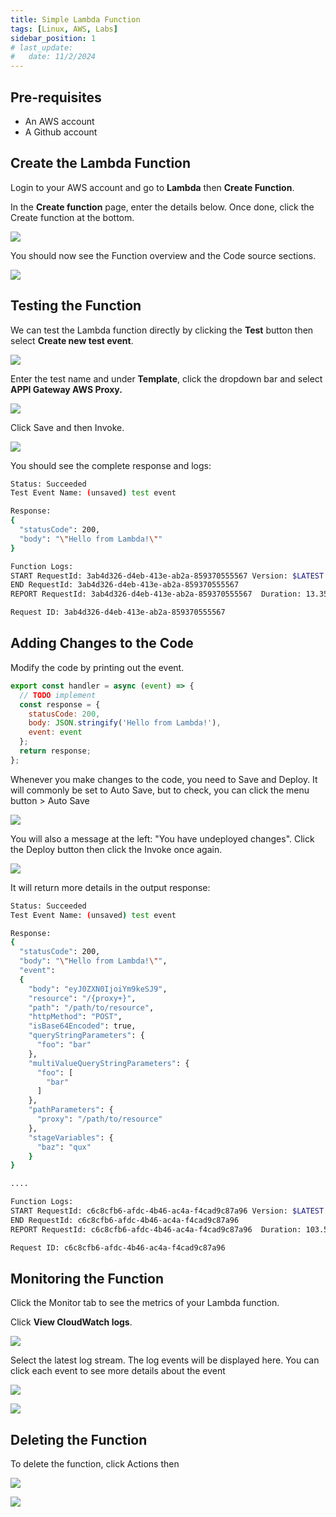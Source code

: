 ```yaml
---
title: Simple Lambda Function
tags: [Linux, AWS, Labs]
sidebar_position: 1
# last_update:
#   date: 11/2/2024
---
```



## Pre-requisites 

- An AWS account 
- A Github account 

## Create the Lambda Function 

Login to your AWS account and go to **Lambda** then **Create Function**.

In the **Create function** page, enter the details below. Once done, click the Create function at the bottom.

<div class='img-center'>

![](/img/docs/1102-aws-sample-lambda-function.png)

</div>

You should now see the Function overview and the Code source sections.

<div class='img-center'>

![](/img/docs/1102-aws-sample-lambda-function-done-creating.png)

</div>

## Testing the Function

We can test the Lambda function directly by clicking the **Test** button then select **Create new test event**.

<div class='img-center'>

![](/img/docs/1102-aws-sample-lambda-function-create-new-test-event.png)

</div>

Enter the test name and under **Template**, click the dropdown bar and select **APPI Gateway AWS Proxy.**

<div class='img-center'>

![](/img/docs/1102-aws-sample-lambda-function-select-test-template.png)

</div>

Click Save and then Invoke.

<div class='img-center'>

![](/img/docs/1102-aws-sample-lambda-function-save-test-and-invoke.png)

</div>

You should see the complete response and logs:

```bash
Status: Succeeded
Test Event Name: (unsaved) test event

Response:
{
  "statusCode": 200,
  "body": "\"Hello from Lambda!\""
}

Function Logs:
START RequestId: 3ab4d326-d4eb-413e-ab2a-859370555567 Version: $LATEST
END RequestId: 3ab4d326-d4eb-413e-ab2a-859370555567
REPORT RequestId: 3ab4d326-d4eb-413e-ab2a-859370555567	Duration: 13.35 ms	Billed Duration: 14 ms	Memory Size: 128 MB	Max Memory Used: 68 MB	Init Duration: 175.55 ms

Request ID: 3ab4d326-d4eb-413e-ab2a-859370555567 
```

## Adding Changes to the Code 

Modify the code by printing out the event.

```JavaScript
export const handler = async (event) => {
  // TODO implement
  const response = {
    statusCode: 200,
    body: JSON.stringify('Hello from Lambda!'),
    event: event
  };
  return response;
};
```

Whenever you make changes to the code, you need to Save and Deploy. It will commonly be set to Auto Save, but to check, you can click the menu button > Auto Save

<div class='img-center'>

![](/img/docs/1102-aws-sample-lambda-function-auto-save.png)

</div>

You will also a message at the left: "You have undeployed changes". 
Click the Deploy button then click the Invoke once again.
<!-- 
<div class='img-center'>

![](/img/docs/1102-aws-sample-lambda-function-make0-change-deploy.png) 

</div> -->

<div class='img-center'>

![](/img/docs/1102-aws-sample-lambda-function-make0-change-deploy-2.png)

</div>

It will return more details in the output response:

```bash
Status: Succeeded
Test Event Name: (unsaved) test event

Response:
{
  "statusCode": 200,
  "body": "\"Hello from Lambda!\"",
  "event": 
  {
    "body": "eyJ0ZXN0IjoiYm9keSJ9",
    "resource": "/{proxy+}",
    "path": "/path/to/resource",
    "httpMethod": "POST",
    "isBase64Encoded": true,
    "queryStringParameters": {
      "foo": "bar"
    },
    "multiValueQueryStringParameters": {
      "foo": [
        "bar"
      ]
    },
    "pathParameters": {
      "proxy": "/path/to/resource"
    },
    "stageVariables": {
      "baz": "qux"
    }
}

....

Function Logs:
START RequestId: c6c8cfb6-afdc-4b46-ac4a-f4cad9c87a96 Version: $LATEST
END RequestId: c6c8cfb6-afdc-4b46-ac4a-f4cad9c87a96
REPORT RequestId: c6c8cfb6-afdc-4b46-ac4a-f4cad9c87a96	Duration: 103.55 ms	Billed Duration: 104 ms	Memory Size: 128 MB	Max Memory Used: 68 MB

Request ID: c6c8cfb6-afdc-4b46-ac4a-f4cad9c87a96 
```


## Monitoring the Function 

Click the Monitor tab to see the metrics of your Lambda function. 

Click **View CloudWatch logs**.

<div class='img-center'>

![](/img/docs/1102-aws-sample-lambda-function-monitor-function.png)

</div>

Select the latest log stream. The log events will be displayed here. You can click each event to see more details about the event

<div class='img-center'>

![](/img/docs/1102-aws-sample-lambda-function-cloudwatch-select-latest-logstream.png)

</div>

<div class='img-center'>

![](/img/docs/1102-aws-sample-lambda-function-cloudwatch-logstream-log-events.png)

</div>


## Deleting the Function

To delete the function, click Actions then 

<div class='img-center'>

![](/img/docs/1102-aws-sample-lambda-function-delete-function.png)

</div>

<div class='img-center'>

![](/img/docs/1102-aws-sample-lambda-function-delete-function-yes.png)

</div>